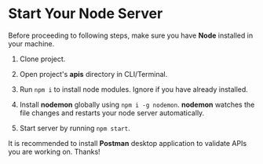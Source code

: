 # Start Your Node Server



Before proceeding to following steps, make sure you have **Node** installed in your machine.

1. Clone project.

2. Open project's **apis** directory in CLI/Terminal.

3. Run `npm i` to install node modules. Ignore if you have already installed.

4. Install **nodemon** globally using `npm i -g nodemon`. **nodemon** watches the file changes and restarts your node server automatically.

5. Start server by running `npm start`.


It is recommended to install **Postman** desktop application to validate APIs you are working on. Thanks!